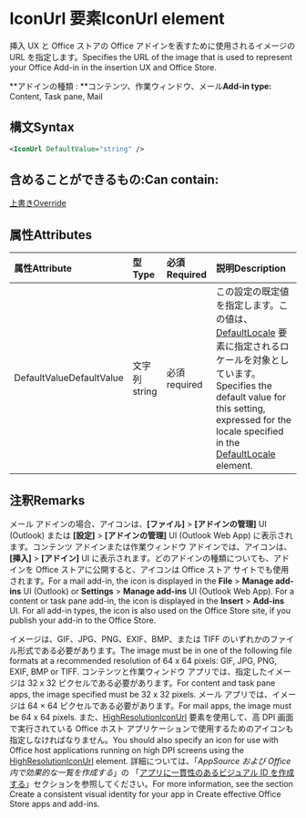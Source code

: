 # <a name="iconurl-element"></a><span data-ttu-id="5cc2a-101">IconUrl 要素</span><span class="sxs-lookup"><span data-stu-id="5cc2a-101">IconUrl element</span></span>

<span data-ttu-id="5cc2a-102">挿入 UX と Office ストアの Office アドインを表すために使用されるイメージの URL を指定します。</span><span class="sxs-lookup"><span data-stu-id="5cc2a-102">Specifies the URL of the image that is used to represent your Office Add-in in the insertion UX and Office Store.</span></span>

<span data-ttu-id="5cc2a-103">\*\*アドインの種類 : \*\*コンテンツ、作業ウィンドウ、メール</span><span class="sxs-lookup"><span data-stu-id="5cc2a-103">**Add-in type:** Content, Task pane, Mail</span></span>

## <a name="syntax"></a><span data-ttu-id="5cc2a-104">構文</span><span class="sxs-lookup"><span data-stu-id="5cc2a-104">Syntax</span></span>

```XML
<IconUrl DefaultValue="string" />
```

## <a name="can-contain"></a><span data-ttu-id="5cc2a-105">含めることができるもの:</span><span class="sxs-lookup"><span data-stu-id="5cc2a-105">Can contain:</span></span>

[<span data-ttu-id="5cc2a-106">上書き</span><span class="sxs-lookup"><span data-stu-id="5cc2a-106">Override</span></span>](override.md)

## <a name="attributes"></a><span data-ttu-id="5cc2a-107">属性</span><span class="sxs-lookup"><span data-stu-id="5cc2a-107">Attributes</span></span>

|<span data-ttu-id="5cc2a-108">**属性**</span><span class="sxs-lookup"><span data-stu-id="5cc2a-108">**Attribute**</span></span>|<span data-ttu-id="5cc2a-109">**型**</span><span class="sxs-lookup"><span data-stu-id="5cc2a-109">**Type**</span></span>|<span data-ttu-id="5cc2a-110">**必須**</span><span class="sxs-lookup"><span data-stu-id="5cc2a-110">**Required**</span></span>|<span data-ttu-id="5cc2a-111">**説明**</span><span class="sxs-lookup"><span data-stu-id="5cc2a-111">**Description**</span></span>|
|:-----|:-----|:-----|:-----|
|<span data-ttu-id="5cc2a-112">DefaultValue</span><span class="sxs-lookup"><span data-stu-id="5cc2a-112">DefaultValue</span></span>|<span data-ttu-id="5cc2a-113">文字列</span><span class="sxs-lookup"><span data-stu-id="5cc2a-113">string</span></span>|<span data-ttu-id="5cc2a-114">必須</span><span class="sxs-lookup"><span data-stu-id="5cc2a-114">required</span></span>|<span data-ttu-id="5cc2a-115">この設定の既定値を指定します。この値は、[DefaultLocale](defaultlocale.md) 要素に指定されるロケールを対象としています。</span><span class="sxs-lookup"><span data-stu-id="5cc2a-115">Specifies the default value for this setting, expressed for the locale specified in the [DefaultLocale](defaultlocale.md) element.</span></span>|

## <a name="remarks"></a><span data-ttu-id="5cc2a-116">注釈</span><span class="sxs-lookup"><span data-stu-id="5cc2a-116">Remarks</span></span>

<span data-ttu-id="5cc2a-p101">メール アドインの場合、アイコンは、**[ファイル]**  >  **[アドインの管理]** UI (Outlook) または **[設定]**  >  **[アドインの管理]** UI (Outlook Web App) に表示されます。コンテンツ アドインまたは作業ウィンドウ アドインでは、アイコンは、**[挿入]**  >  **[アドイン]** UI に表示されます。どのアドインの種類についても、アドインを Office ストアに公開すると、アイコンは Office ストア サイトでも使用されます。</span><span class="sxs-lookup"><span data-stu-id="5cc2a-p101">For a mail add-in, the icon is displayed in the  **File** > **Manage add-ins** UI (Outlook) or **Settings** > **Manage add-ins** UI (Outlook Web App). For a content or task pane add-in, the icon is displayed in the **Insert** > **Add-ins** UI. For all add-in types, the icon is also used on the Office Store site, if you publish your add-in to the Office Store.</span></span>

<span data-ttu-id="5cc2a-120">イメージは、GIF、JPG、PNG、EXIF、BMP、または TIFF のいずれかのファイル形式である必要があります。</span><span class="sxs-lookup"><span data-stu-id="5cc2a-120">The image must be in one of the following file formats at a recommended resolution of 64 x 64 pixels: GIF, JPG, PNG, EXIF, BMP or TIFF.</span></span> <span data-ttu-id="5cc2a-121">コンテンツと作業ウィンドウ アプリでは、指定したイメージは 32 x 32 ピクセルである必要があります。</span><span class="sxs-lookup"><span data-stu-id="5cc2a-121">For content and task pane apps, the image specified must be 32 x 32 pixels.</span></span> <span data-ttu-id="5cc2a-122">メール アプリでは、イメージは 64 × 64 ピクセルである必要があります。</span><span class="sxs-lookup"><span data-stu-id="5cc2a-122">For mail apps, the image must be 64 x 64 pixels.</span></span> <span data-ttu-id="5cc2a-123">また、[HighResolutionIconUrl](highresolutioniconurl.md) 要素を使用して、高 DPI 画面で実行されている Office ホスト アプリケーションで使用するためのアイコンも指定しなければなりません。</span><span class="sxs-lookup"><span data-stu-id="5cc2a-123">You should also specify an icon for use with Office host applications running on high DPI screens using the [HighResolutionIconUrl](highresolutioniconurl.md) element.</span></span> <span data-ttu-id="5cc2a-124">詳細については、「_AppSource および Office 内で効果的な一覧を作成する_」の 「[アプリに一貫性のあるビジュアル ID を作成する](https://docs.microsoft.com/office/dev/store/create-effective-office-store-listings#create-a-consistent-visual-identity)」セクションを参照してください。</span><span class="sxs-lookup"><span data-stu-id="5cc2a-124">For more information, see the section  Create a consistent visual identity for your app in Create effective Office Store apps and add-ins.</span></span>
